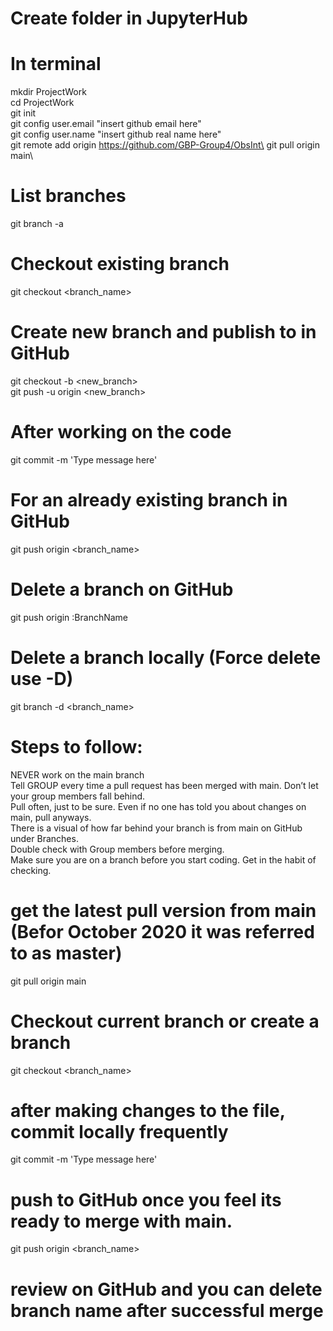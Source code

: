 # Create folder in JupyterHub
# In terminal
mkdir ProjectWork\
cd ProjectWork\
git init\
git config user.email "insert github email here"\
git config user.name "insert github real name here"\
git remote add origin https://github.com/GBP-Group4/ObsInt\
git pull origin main\
# List branches
git branch -a
# Checkout existing branch
git checkout <branch_name>
# Create new branch and publish to in GitHub 
git checkout -b <new_branch>\
git push -u origin <new_branch>
# After working on the code
git commit -m 'Type message here'
# For an already existing branch in GitHub
git push origin <branch_name>
# Delete a branch on GitHub 
git push origin :BranchName
# Delete a branch locally (Force delete use -D)
git branch -d <branch_name>

# Steps to follow:
NEVER work on the main branch\
Tell GROUP every time a pull request has been merged with main. Don’t let your group members fall behind.\
Pull often, just to be sure. Even if no one has told you about changes on main, pull anyways.\
There is a visual of how far behind your branch is from main on GitHub under Branches.\
Double check with Group members before merging.\
Make sure you are on a branch before you start coding. Get in the habit of checking.

# get the latest pull version from main (Befor October 2020 it was referred to as master)
git pull origin main
# Checkout current branch or create a branch
git checkout <branch_name>
# after making changes to the file, commit locally frequently
git commit -m 'Type message here'
# push to GitHub once you feel its ready to merge with main.
git push origin <branch_name>
# review on GitHub and you can delete branch name after successful merge
